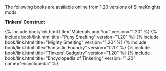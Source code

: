 The following books are available online from 1.20 versions of SlimeKnights mods.

**Tinkers' Construct**
<div class="uk-child-width-1-2 uk-child-width-1-6@s uk-grid-small" uk-grid>
    {% include book/link.html title="Materials and You"         version="1.20" %}
    {% include book/link.html title="Puny Smelting"             version="1.20" %}
    {% include book/link.html title="Mighty Smelting"           version="1.20" %}
    {% include book/link.html title="Fantastic Foundry"         version="1.20" %}
    {% include book/link.html title="Tinkers' Gadgetry"         version="1.20" %}
    {% include book/link.html title="Encyclopedia of Tinkering" version="1.20" name="encyclopedia" %}
</div>